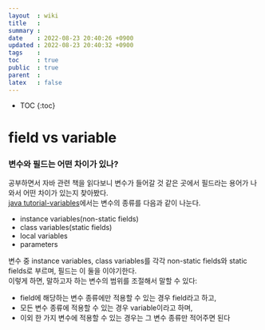 ```yaml
---
layout  : wiki
title   : 
summary : 
date    : 2022-08-23 20:40:26 +0900
updated : 2022-08-23 20:40:32 +0900
tags    : 
toc     : true
public  : true
parent  : 
latex   : false
---
```

* TOC
{:toc}

# field vs variable
### 변수와 필드는 어떤 차이가 있나?
공부하면서 자바 관련 책을 읽다보니 변수가 들어갈 것 같은 곳에서 필드라는 용어가 나와서 어떤 차이가 있는지 찾아봤다.<br>
[java tutorial-variables](https://docs.oracle.com/javase/tutorial/java/nutsandbolts/variables.html)에서는 변수의 종류를 다음과 같이 나눈다.<br>

- instance variables(non-static fields)
- class variables(static fields)
- local variables
- parameters

변수 중 instance variables, class variables를 각각 non-static fields와 static fields로 부르며, 필드는 이 둘을 이야기한다.<br>
이렇게 하면, 말하고자 하는 변수의 범위를 조절해서 말할 수 있다:
- field에 해당하는 변수 종류에만 적용할 수 있는 경우 field라고 하고,
- 모든 변수 종류에 적용할 수 있는 경우 variable이라고 하며,
- 이외 한 가지 변수에 적용할 수 있는 경우는 그 변수 종류만 적어주면 된다
